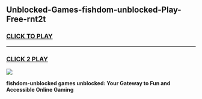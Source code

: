
## Unblocked-Games-fishdom-unblocked-Play-Free-rnt2t
<h3>
<a href="https://premium76.site?title=fishdom-unblocked&ref=10A">CLICK TO PLAY</a></h3>
<hr>

<h3>
<a href="https://premium76.site?title=fishdom-unblocked&ref=10A">CLICK 2 PLAY</a>
  
</h3>

<a href="https://premium76.site?title=fishdom-unblocked&ref=10A"><img src="https://clearcache.store/games.png"></a>


**fishdom-unblocked games unblocked: Your Gateway to Fun and Accessible Online Gaming**
